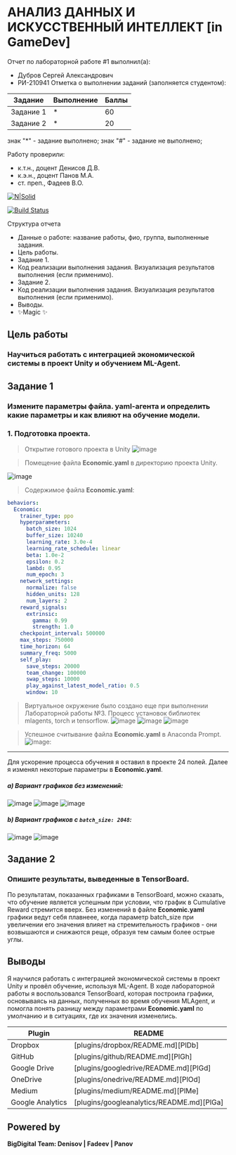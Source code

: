 # АНАЛИЗ ДАННЫХ И ИСКУССТВЕННЫЙ ИНТЕЛЛЕКТ [in GameDev]
Отчет по лабораторной работе #1 выполнил(а):
- Дубров Сергей Александрович
- РИ-210941
Отметка о выполнении заданий (заполняется студентом):

| Задание | Выполнение | Баллы |
| ------ | ------ | ------ |
| Задание 1 | * | 60 |
| Задание 2 | * | 20 |

знак "*" - задание выполнено; знак "#" - задание не выполнено;

Работу проверили:
- к.т.н., доцент Денисов Д.В.
- к.э.н., доцент Панов М.А.
- ст. преп., Фадеев В.О.

[![N|Solid](https://cldup.com/dTxpPi9lDf.thumb.png)](https://nodesource.com/products/nsolid)

[![Build Status](https://travis-ci.org/joemccann/dillinger.svg?branch=master)](https://travis-ci.org/joemccann/dillinger)

Структура отчета

- Данные о работе: название работы, фио, группа, выполненные задания.
- Цель работы.
- Задание 1.
- Код реализации выполнения задания. Визуализация результатов выполнения (если применимо).
- Задание 2.
- Код реализации выполнения задания. Визуализация результатов выполнения (если применимо).
- Выводы.
- ✨Magic ✨

## Цель работы
### Научиться работать с интеграцией экономической системы в проект Unity и обучением ML-Agent.

## Задание 1
### Измените параметры файла. yaml-агента и определить какие параметры и как влияют на обучение модели.

### 1. Подготовка проекта.

> Открытие готового проекта в Unity
![image](https://user-images.githubusercontent.com/71095323/204819762-b682c9c6-c3fa-4220-8b0d-c740b7fc19a3.png)

> Помещение файла **Economic.yaml** в директорию проекта Unity.

![image](https://user-images.githubusercontent.com/71095323/204820093-8322931e-5333-4213-95c4-cf738de10757.png)

> Содержимое файла **Economic.yaml**:
```yaml
behaviors:
  Economic:
    trainer_type: ppo
    hyperparameters:
      batch_size: 1024
      buffer_size: 10240
      learning_rate: 3.0e-4
      learning_rate_schedule: linear
      beta: 1.0e-2
      epsilon: 0.2
      lambd: 0.95
      num_epoch: 3      
    network_settings:
      normalize: false
      hidden_units: 128
      num_layers: 2
    reward_signals:
      extrinsic:
        gamma: 0.99
        strength: 1.0
    checkpoint_interval: 500000
    max_steps: 750000
    time_horizon: 64
    summary_freq: 5000
    self_play:
      save_steps: 20000
      team_change: 100000
      swap_steps: 10000
      play_against_latest_model_ratio: 0.5
      window: 10
```
> Виртуальное окружение было создано еще при выполнении Лабораторной работы №3. Процесс установок библиотек mlagents, torch и tensorflow.
![image](https://user-images.githubusercontent.com/71095323/204821018-b4ec5e3d-c1ff-473c-950b-7700f07d1d7b.png)
![image](https://user-images.githubusercontent.com/71095323/204821128-e3ec270a-7eed-4454-9f48-7bbf3d7a07ef.png)
![image](https://user-images.githubusercontent.com/71095323/204821968-9bdc4e57-3cbd-4dbe-9035-d1d078f7bd0e.png)


> Успешное считывание файла **Economic.yaml** в Anaconda Prompt.
![image](https://user-images.githubusercontent.com/71095323/204821546-5d2e5aab-926f-421b-9e0e-b7798e595b8e.png):

____
Для ускорение процесса обучения я оставил в проекте 24 полей. Далее я изменял некоторые параметры в **Economic.yaml**.

##### a) Вариант графиков без изменений:
![image](https://user-images.githubusercontent.com/71095323/204823954-7c802894-0fcd-47ca-ae0d-1f7e9bdf4f72.png)
![image](https://user-images.githubusercontent.com/71095323/204823995-ee305d70-11f4-4251-8cd1-c53669ce2510.png)
![image](https://user-images.githubusercontent.com/71095323/204824057-5d15e624-c1b3-4ea0-bd9b-c3e5e351510c.png)

##### b) Вариант графиков с ```batch_size: 2048```:
![image](https://user-images.githubusercontent.com/71095323/204823000-03a9efd7-69bc-4333-acb0-6a89e56de6ed.png)
![image](https://user-images.githubusercontent.com/71095323/204823115-9a8f4c60-8dee-45cc-8ccf-aa0d621528ca.png)




## Задание 2
### Опишите результаты, выведенные в TensorBoard.

По результатам, показанных графиками в TensorBoard, можно сказать, что обучение является успешным при условии, что график в Cumulative Reward стремится вверх.
Без изменений в файле **Economic.yaml** графики ведут себя плавнеее, когда параметр batch_size при увеличении его значения влияет на стремительность графиков - они возвышаются и снижаются реще, образуя тем самым более острые углы.

## Выводы
Я научился работать с интеграцией экономической системы в проект Unity и провёл обучение, используя ML-Agent. В ходе лабораторной работы я воспользовался TensorBoard, которая построила графики, основываясь на данных, полученных во время обучения MLAgent, и помогла понять разницу между параметрами **Economic.yaml** по умолчанию и в ситуациях, где их значения изменелись.

| Plugin | README |
| ------ | ------ |
| Dropbox | [plugins/dropbox/README.md][PlDb] |
| GitHub | [plugins/github/README.md][PlGh] |
| Google Drive | [plugins/googledrive/README.md][PlGd] |
| OneDrive | [plugins/onedrive/README.md][PlOd] |
| Medium | [plugins/medium/README.md][PlMe] |
| Google Analytics | [plugins/googleanalytics/README.md][PlGa] |

## Powered by

**BigDigital Team: Denisov | Fadeev | Panov**
